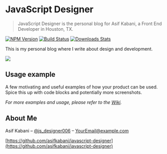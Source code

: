 # JavaScript Designer

> JavaScript Designer is the personal blog for Asif Kabani, a Front End Developer in Houston, TX.

[![NPM Version][npm-image]][npm-url]
[![Build Status][travis-image]][travis-url]
[![Downloads Stats][npm-downloads]][npm-url]

This is my personal blog where I write about design and development.

![](header.png)

## Usage example

A few motivating and useful examples of how your product can be used. Spice this up with code blocks and potentially more screenshots.

_For more examples and usage, please refer to the [Wiki][wiki]._

## About Me

Asif Kabani – [@js_designer006](https://twitter.com/js_designer006) – YourEmail@example.com

[https://github.com/asifkabani/javascript-designer](https://github.com/asifkabani/javascript-designer)

<!-- Markdown link & img dfn's -->

[npm-image]: https://img.shields.io/npm/v/datadog-metrics.svg?style=flat-square
[npm-url]: https://npmjs.org/package/datadog-metrics
[npm-downloads]: https://img.shields.io/npm/dm/datadog-metrics.svg?style=flat-square
[travis-image]: https://img.shields.io/travis/dbader/node-datadog-metrics/master.svg?style=flat-square
[travis-url]: https://travis-ci.org/dbader/node-datadog-metrics
[wiki]: https://github.com/yourname/yourproject/wiki
